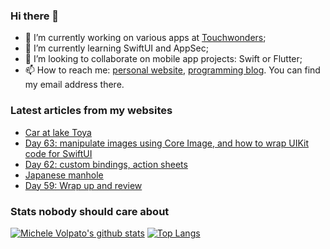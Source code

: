 ### Hi there 👋

- 🔭 I’m currently working on various apps at [Touchwonders](https://touchwonders.com);
- 🌱 I’m currently learning SwiftUI and AppSec;
- 👯 I’m looking to collaborate on mobile app projects: Swift or Flutter;
- 📫 How to reach me: [personal website](https://volpato.nl), [programming blog](https://ishouldgotosleep.com). You can find my email address there.

<!--
**mvolpato/mvolpato** is a ✨ _special_ ✨ repository because its `README.md` (this file) appears on your GitHub profile.

Here are some ideas to get you started:

- 🔭 I’m currently working on ...
- 🌱 I’m currently learning ...
- 👯 I’m looking to collaborate on ...
- 🤔 I’m looking for help with ...
- 💬 Ask me about ...
- 📫 How to reach me: ...
- 😄 Pronouns: ...
- ⚡ Fun fact: ...
-->

### Latest articles from my websites

<!-- BLOG-POST-LIST:START -->
- [Car at lake Toya](https://volpato.nl/untitled/)
- [Day 63: manipulate images using Core Image, and how to wrap UIKit code for SwiftUI](https://ishouldgotosleep.com/100-days-swiftui/day-63-manipulate-images-using-core-image-and-how-to-wrap-uikit-code-for-swiftui)
- [Day 62: custom bindings, action sheets](https://ishouldgotosleep.com/100-days-swiftui/day-62-custom-bindings-action-sheets)
- [Japanese manhole](https://volpato.nl/japanese-manhole/)
- [Day 59: Wrap up and review](https://ishouldgotosleep.com/100-days-swiftui/day-59-wrap-up-and-challenges)
<!-- BLOG-POST-LIST:END -->

### Stats nobody should care about

[![Michele Volpato's github stats](https://github-readme-stats.vercel.app/api?username=mvolpato&show_icons=true)](https://github.com/anuraghazra/github-readme-stats)
[![Top Langs](https://github-readme-stats.vercel.app/api/top-langs/?username=mvolpato&layout=compact)](https://github.com/anuraghazra/github-readme-stats)
